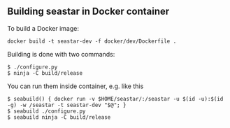 ## Building seastar in Docker container

To build a Docker image:

```
docker build -t seastar-dev -f docker/dev/Dockerfile .
```

Building is done with two commands:

```
$ ./configure.py
$ ninja -C build/release
```

You can run them inside container, e.g. like this

```
$ seabuild() { docker run -v $HOME/seastar/:/seastar -u $(id -u):$(id -g) -w /seastar -t seastar-dev "$@"; }
$ seabuild ./configure.py
$ seabuild ninja -C build/release
```
